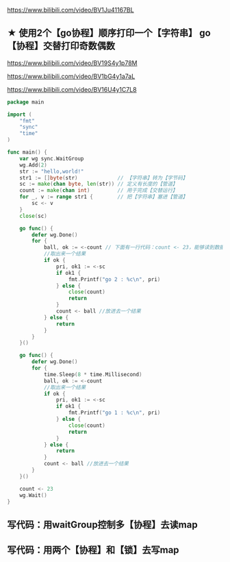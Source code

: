 https://www.bilibili.com/video/BV1Ju41167BL

## ★ 使用2个【go协程】顺序打印一个【字符串】 go【协程】交替打印奇数偶数

https://www.bilibili.com/video/BV19S4y1p78M

https://www.bilibili.com/video/BV1bG4y1a7aL

https://www.bilibili.com/video/BV16U4y1C7L8

```go
package main

import (
    "fmt"
    "sync"
    "time"
)

func main() {
    var wg sync.WaitGroup
    wg.Add(2)
    str := "hello,world!"
    str1 := []byte(str)             // 【字符串】转为【字节码】
    sc := make(chan byte, len(str)) // 定义有长度的【管道】
    count := make(chan int)         // 用于完成【交替运行】
    for _, v := range str1 {        // 把【字符串】塞进【管道】
        sc <- v
    }
    close(sc)

    go func() {
        defer wg.Done()
        for {
            ball, ok := <-count // 下面有一行代码：count <- 23，能够读到数据
            //取出来一个结果
            if ok {
                pri, ok1 := <-sc
                if ok1 {
                    fmt.Printf("go 2 : %c\n", pri)
                } else {
                    close(count)
                    return
                }
                count <- ball //放进去一个结果
            } else {
                return
            }
        }
    }()

    go func() {
        defer wg.Done()
        for {
            time.Sleep(8 * time.Millisecond)
            ball, ok := <-count
            //取出来一个结果
            if ok {
                pri, ok1 := <-sc
                if ok1 {
                    fmt.Printf("go 1 : %c\n", pri)
                } else {
                    close(count)
                    return
                }
            } else {
                return
            }
            count <- ball //放进去一个结果
        }
    }()

    count <- 23
    wg.Wait()
}

```



## 写代码：用waitGroup控制多【协程】去读map

## 写代码：用两个【协程】和【锁】去写map